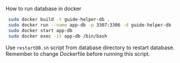 How to run database in docker

```bash
 sudo docker build -t guide-helper-db .
 sudo docker run --name app-db -p 3307:3306 -d guide-helper-db
 sudo docker start app-db
 sudo docker exec -it app-db /bin/bash
```

Use ```restartDB.sh``` script from database directory to restart database. Remember to change Dockerfile before running this script. 

